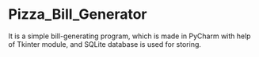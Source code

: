 # Pizza_Bill_Generator
It is a simple bill-generating program, which is made in PyCharm with help of Tkinter module, and SQLite database is used for storing.
